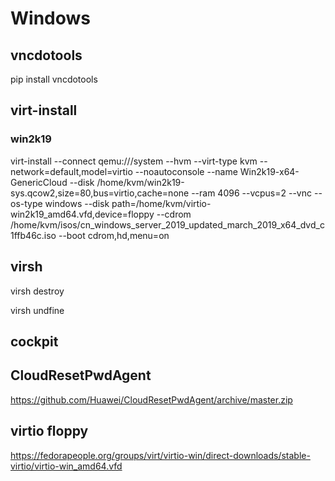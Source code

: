 # Windows
## vncdotools
pip install vncdotools

## virt-install
### win2k19
virt-install  --connect qemu:///system  --hvm --virt-type kvm  --network=default,model=virtio  --noautoconsole  --name Win2k19-x64-GenericCloud  --disk /home/kvm/win2k19-sys.qcow2,size=80,bus=virtio,cache=none  --ram 4096  --vcpus=2  --vnc  --os-type windows  --disk path=/home/kvm/virtio-win2k19_amd64.vfd,device=floppy  --cdrom /home/kvm/isos/cn_windows_server_2019_updated_march_2019_x64_dvd_c1ffb46c.iso --boot cdrom,hd,menu=on

## virsh
virsh destroy

virsh undfine

## cockpit

## CloudResetPwdAgent
https://github.com/Huawei/CloudResetPwdAgent/archive/master.zip

## virtio floppy
https://fedorapeople.org/groups/virt/virtio-win/direct-downloads/stable-virtio/virtio-win_amd64.vfd

